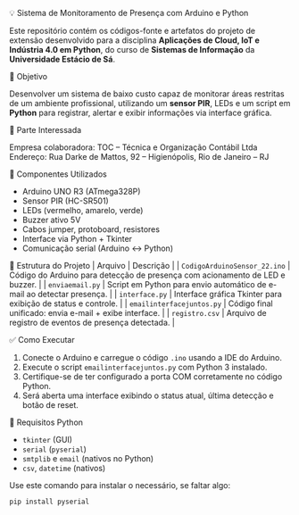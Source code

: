 💡 Sistema de Monitoramento de Presença com Arduino e Python

Este repositório contém os códigos-fonte e artefatos do projeto de extensão desenvolvido para a disciplina **Aplicações de Cloud, IoT e Indústria 4.0 em Python**, do curso de **Sistemas de Informação** da **Universidade Estácio de Sá**.

📌 Objetivo

Desenvolver um sistema de baixo custo capaz de monitorar áreas restritas de um ambiente profissional, utilizando um **sensor PIR**, LEDs e um script em **Python** para registrar, alertar e exibir informações via interface gráfica.

🏢 Parte Interessada

Empresa colaboradora: TOC – Técnica e Organização Contábil Ltda
Endereço: Rua Darke de Mattos, 92 – Higienópolis, Rio de Janeiro – RJ  


🔧 Componentes Utilizados
- Arduino UNO R3 (ATmega328P)
- Sensor PIR (HC-SR501)
- LEDs (vermelho, amarelo, verde)
- Buzzer ativo 5V
- Cabos jumper, protoboard, resistores
- Interface via Python + Tkinter
- Comunicação serial (Arduino ↔ Python)

📂 Estrutura do Projeto
| Arquivo                          | Descrição |
| `CodigoArduinoSensor_22.ino`     | Código do Arduino para detecção de presença com acionamento de LED e buzzer. |
| `enviaemail.py`                  | Script em Python para envio automático de e-mail ao detectar presença. |
| `interface.py`                   | Interface gráfica Tkinter para exibição de status e controle. |
| `emailinterfacejuntos.py`       | Código final unificado: envia e-mail + exibe interface. |
| `registro.csv`                   | Arquivo de registro de eventos de presença detectada. |

✅ Como Executar

1. Conecte o Arduino e carregue o código `.ino` usando a IDE do Arduino.
2. Execute o script `emailinterfacejuntos.py` com Python 3 instalado.
3. Certifique-se de ter configurado a porta COM corretamente no código Python.
4. Será aberta uma interface exibindo o status atual, última detecção e botão de reset.

📧 Requisitos Python

- `tkinter` (GUI)
- `serial` (`pyserial`)
- `smtplib` e `email` (nativos no Python)
- `csv`, `datetime` (nativos)

Use este comando para instalar o necessário, se faltar algo:
```bash
pip install pyserial
